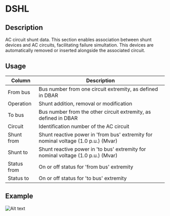 # DSHL

## Description

AC circuit shunt data. This section enables association between shunt devices and AC circuits, facilitating failure simultation. This devices are automatically removed or inserted alongside the associated circuit.

## Usage

| Column      | Description                                                                        |
| ----------- | ---------------------------------------------------------------------------------- |
| From bus    | Bus number from one circuit extremity, as defined in DBAR                          |
| Operation   | Shunt addition, removal or modification                                            |
| To bus      | Bus number from the other circuit extremity, as defined in DBAR                    |
| Circuit     | Identification number of the AC circuit                                            |
| Shunt from  | Shunt reactive power in 'from bus' extremity for nominal voltage (1.0 p.u.) (Mvar) |
| Shunt to    | Shunt reactive power in 'to bus' extremity for nominal voltage (1.0 p.u.) (Mvar)   |
| Status from | On or off status for 'from bus' extremity                                          |
| Status to   | On or off status for 'to bus' extremity                                            |

## Example

![Alt text](docs/assets/DSHL.png)
